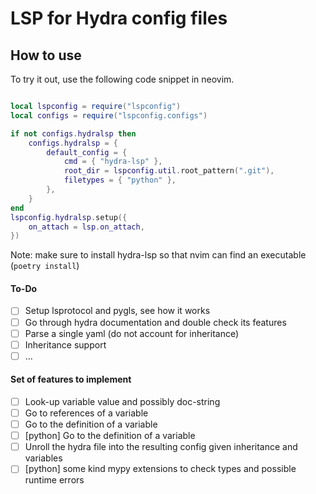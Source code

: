 # LSP for Hydra config files

## How to use

To try it out, use the following code snippet in neovim.

```lua

local lspconfig = require("lspconfig")
local configs = require("lspconfig.configs")

if not configs.hydralsp then
    configs.hydralsp = {
        default_config = {
            cmd = { "hydra-lsp" },
            root_dir = lspconfig.util.root_pattern(".git"),
            filetypes = { "python" },
        },
    }
end
lspconfig.hydralsp.setup({
    on_attach = lsp.on_attach,
})

```

Note: make sure to install hydra-lsp so that nvim can find an executable (`poetry install`)

#### To-Do

- [ ] Setup lsprotocol and pygls, see how it works
- [ ] Go through hydra documentation and double check its features
- [ ] Parse a single yaml (do not account for inheritance)
- [ ] Inheritance support
- [ ] ...

#### Set of features to implement

- [ ] Look-up variable value and possibly doc-string
- [ ] Go to references of a variable
- [ ] Go to the definition of a variable
- [ ] [python] Go to the definition of a variable
- [ ] Unroll the hydra file into the resulting config given inheritance and variables
- [ ] [python] some kind mypy extensions to check types and possible runtime errors
